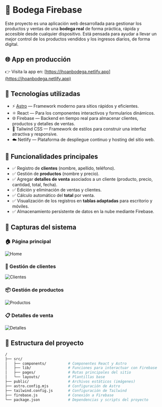 # 🛒 Bodega Firebase

Este proyecto es una aplicación web desarrollada para gestionar los productos y ventas de una **bodega real** de forma práctica, rápida y accesible desde cualquier dispositivo. Está pensada para ayudar a llevar un mejor control de los productos vendidos y los ingresos diarios, de forma digital.

## 🌐 App en producción

👉 Visita la app en: [https://jhoanbodega.netlify.app](https://jhoanbodega.netlify.app)

## 🚀 Tecnologías utilizadas

- ⚡ [Astro](https://astro.build/) — Framework moderno para sitios rápidos y eficientes.
- ⚛️ React — Para los componentes interactivos y formularios dinámicos.
- 🌐 Firebase — Backend en tiempo real para almacenar clientes, productos y detalles de ventas.
- 💨 Tailwind CSS — Framework de estilos para construir una interfaz atractiva y responsive.
- ☁️ Netlify — Plataforma de despliegue continuo y hosting del sitio web.

## 🧩 Funcionalidades principales

- ✅ Registro de **clientes** (nombre, apellido, teléfono).
- ✅ Gestión de **productos** (nombre y precio).
- ✅ Agregar **detalles de venta** asociados a un cliente (producto, precio, cantidad, total, fecha).
- ✅ Edición y eliminación de ventas y clientes.
- ✅ Cálculo automático del **total** por venta.
- ✅ Visualización de los registros en **tablas adaptadas** para escritorio y móviles.
- ✅ Almacenamiento persistente de datos en la nube mediante Firebase.

## 📸 Capturas del sistema

### 🏠 Página principal
![Home](./public/img/home.png)

### 👥 Gestión de clientes
![Clientes](./public/img/clientes.png)

### 📦 Gestión de productos
![Productos](./public/img/productos.png)

### 📋 Detalles de venta
![Detalles](./public/img/detalles.png)


## 📂 Estructura del proyecto

```bash
/
├── src/
│   ├── components/          # Componentes React y Astro
│   ├── lib/                 # Funciones para interactuar con Firebase
│   ├── pages/               # Rutas principales del sitio
│   └── layouts/             # Plantillas base
├── public/                  # Archivos estáticos (imágenes)
├── astro.config.mjs         # Configuración de Astro
├── tailwind.config.js       # Configuración de Tailwind
├── firebase.js              # Conexión a Firebase
└── package.json             # Dependencias y scripts del proyecto
